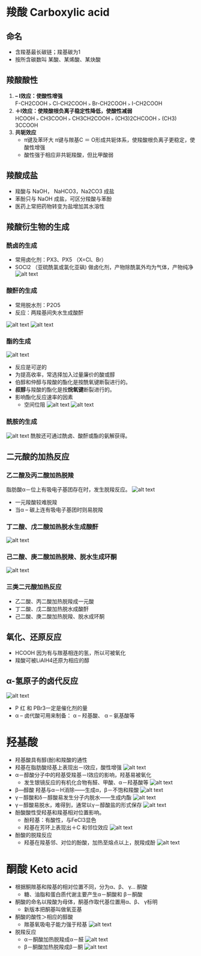 # 羧酸   Carboxylic  acid
## 命名
- 含羧基最长碳链；羧基碳为1
- 按所含碳数叫 某酸、某烯酸、某炔酸

## 羧酸酸性
1. **– I效应：使酸性增强**  
F-CH2COOH﹥Cl-CH2COOH﹥Br-CH2COOH﹥I-CH2COOH 
2. **＋I效应：使羧酸根负离子稳定性降低，使酸性减弱**  
HCOOH﹥CH3COOH﹥CH3CH2COOH﹥(CH3)2CHCOOH﹥(CH3) 3CCOOH
3. **共轭效应**  
   - π键及苯环大 π键与羰基C ＝ O形成共轭体系，使羧酸根负离子更稳定，使酸性增强
   - 酸性强于相应非共轭羧酸，但比甲酸弱

## 羧酸成盐
- 羧酸与  NaOH，  NaHCO3，Na2CO3 成盐
- 苯酚只与 NaOH 成盐，可区分羧酸与苯酚
- 医药上常把药物转变为盐增加其水溶性

## 羧酸衍生物的生成
### 酰卤的生成
- 常用卤化剂：PX3、PX5 （X=Cl、Br）
- SOCl2 （亚硫酰氯或氯化亚砜) 做卤化剂，产物除酰氯外均为气体，产物纯净
![alt text](image.png)

### 酸酐的生成
- 常用脱水剂：P2O5 
- 反应：两羧基间失水生成酸酐

![alt text](image-1.png)
![alt text](image-2.png)

### 酯的生成
![alt text](image-3.png)
- 反应是可逆的
- 为提高收率，常选择加入过量廉价的酸或醇
- 伯醇和仲醇与羧酸的酯化是按酰氧键断裂进行的。
- **叔醇**与羧酸的酯化是按**烷氧键**断裂进行的。
- 影响酯化反应速率的因素
  - 空间位阻
![alt text](image-4.png)
![alt text](image-5.png)

### 酰胺的生成
![alt text](image-6.png)
酰胺还可通过酰卤、酸酐或酯的氨解获得。

## 二元酸的加热反应
### 乙二酸及丙二酸加热脱羧
脂肪酸α－位上有吸电子基团存在时，发生脱羧反应。
![alt text](image-7.png)
- 一元羧酸较难脱羧
- 当α – 碳上连有吸电子基团时则易脱羧

### 丁二酸、戊二酸加热脱水生成酸酐
![alt text](image-8.png)

### 己二酸、庚二酸加热脱羧、脱水生成环酮
![alt text](image-9.png)

### 三类二元酸加热反应
- 乙二酸、丙二酸加热脱羧成一元酸
- 丁二酸、戊二酸加热脱水成酸酐
- 己二酸、庚二酸加热脱羧、脱水成环酮

## 氧化、还原反应
- HCOOH 因为有与羰基相连的氢，所以可被氧化
- 羧酸可被LiAlH4还原为相应的醇

## α-氢原子的卤代反应
![alt text](image-10.png)
- P 红 和 PBr3一定是催化剂的量
- α – 卤代酸可用来制备： α – 羟基酸、 α – 氨基酸等

# 羟基酸
- 羟基酸具有醇(酚)和羧酸的通性
- 羟基在脂肪酸烃基上表现出－I效应，酸性增强
![alt text](image-11.png)
- α－醇酸分子中的羟基受羧基－I效应的影响，羟基易被氧化
  - 发生银镜反应的有机化合物有醛、甲酸、α－羟基酸等
![alt text](image-12.png)
- β—醇酸     羟基与α－H消除——生成α，β－不饱和羧酸
![alt text](image-13.png)
- γ－醇酸和δ－醇酸易发生分子内脱水——生成内酯
![alt text](image-14.png)
- γ－醇酸易脱水，难得到，通常以γ－醇酸盐的形式保存
![alt text](image-16.png)
- 酚酸酸性受羟基和羧基相对位置影响。
  - 酚羟基：有酸性，与FeCl3显色
  - 羟基在芳环上表现出＋C 和邻位效应
![alt text](image-17.png)
- 酚酸的脱羧反应
  - 羟基在羧基邻、对位的酚酸，加热至熔点以上，脱羧成酚
![alt text](image-18.png)

# 酮酸    Keto acid
- 根据酮羰基和羧基的相对位置不同，分为α、β、 γ… 酮酸
  - 糖、油脂和蛋白质代谢主要产生α－酮酸和 β－酮酸
- 酮酸的命名以羧酸为母体，酮基作取代基位置用α、β、 γ标明
  - 新版本把酮基叫做氧亚基
- 酮酸的酸性＞相应的醇酸
  - 羰基氧吸电子能力强于羟基
![alt text](image-19.png)
- 脱羧反应
  - α－酮酸加热脱羧成α－醛
![alt text](image-22.png)
  - β－酮酸加热脱羧成β－酮
![alt text](image-21.png)
